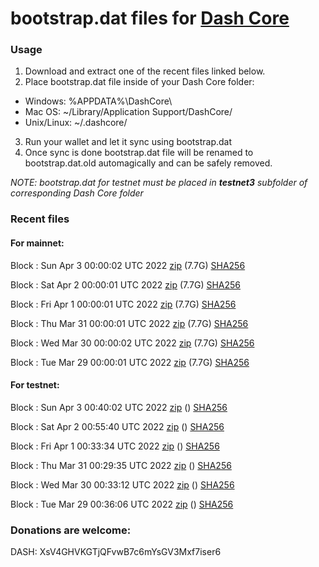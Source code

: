 # bootstrap.dat files for [Dash Core](https://github.com/dashpay/dash)

### Usage

1. Download and extract one of the recent files linked below.
2. Place bootstrap.dat file inside of your Dash Core folder:
 - Windows: %APPDATA%\DashCore\
 - Mac OS: ~/Library/Application Support/DashCore/
 - Unix/Linux: ~/.dashcore/
3. Run your wallet and let it sync using bootstrap.dat
4. Once sync is done bootstrap.dat file will be renamed to bootstrap.dat.old automagically and can be safely removed.

_NOTE: bootstrap.dat for testnet must be placed in **testnet3** subfolder of corresponding Dash Core folder_

### Recent files

#### For mainnet:

Block [](https://insight.dash.org/insight/block/): Sun Apr  3 00:00:02 UTC 2022 [zip](https://dash-bootstrap.ams3.digitaloceanspaces.com/mainnet/2022-04-03/bootstrap.dat.zip) (7.7G) [SHA256](https://dash-bootstrap.ams3.digitaloceanspaces.com/mainnet/2022-04-03/sha256.txt)

Block [](https://insight.dash.org/insight/block/): Sat Apr  2 00:00:01 UTC 2022 [zip](https://dash-bootstrap.ams3.digitaloceanspaces.com/mainnet/2022-04-02/bootstrap.dat.zip) (7.7G) [SHA256](https://dash-bootstrap.ams3.digitaloceanspaces.com/mainnet/2022-04-02/sha256.txt)

Block [](https://insight.dash.org/insight/block/): Fri Apr  1 00:00:01 UTC 2022 [zip](https://dash-bootstrap.ams3.digitaloceanspaces.com/mainnet/2022-04-01/bootstrap.dat.zip) (7.7G) [SHA256](https://dash-bootstrap.ams3.digitaloceanspaces.com/mainnet/2022-04-01/sha256.txt)

Block [](https://insight.dash.org/insight/block/): Thu Mar 31 00:00:01 UTC 2022 [zip](https://dash-bootstrap.ams3.digitaloceanspaces.com/mainnet/2022-03-31/bootstrap.dat.zip) (7.7G) [SHA256](https://dash-bootstrap.ams3.digitaloceanspaces.com/mainnet/2022-03-31/sha256.txt)

Block [](https://insight.dash.org/insight/block/): Wed Mar 30 00:00:02 UTC 2022 [zip](https://dash-bootstrap.ams3.digitaloceanspaces.com/mainnet/2022-03-30/bootstrap.dat.zip) (7.7G) [SHA256](https://dash-bootstrap.ams3.digitaloceanspaces.com/mainnet/2022-03-30/sha256.txt)

Block [](https://insight.dash.org/insight/block/): Tue Mar 29 00:00:01 UTC 2022 [zip](https://dash-bootstrap.ams3.digitaloceanspaces.com/mainnet/2022-03-29/bootstrap.dat.zip) (7.7G) [SHA256](https://dash-bootstrap.ams3.digitaloceanspaces.com/mainnet/2022-03-29/sha256.txt)


#### For testnet:

Block [](https://testnet-insight.dashevo.org/insight/block/): Sun Apr  3 00:40:02 UTC 2022 [zip](https://dash-bootstrap.ams3.digitaloceanspaces.com/testnet/2022-04-03/bootstrap.dat.zip) () [SHA256](https://dash-bootstrap.ams3.digitaloceanspaces.com/testnet/2022-04-03/sha256.txt)

Block [](https://testnet-insight.dashevo.org/insight/block/): Sat Apr  2 00:55:40 UTC 2022 [zip](https://dash-bootstrap.ams3.digitaloceanspaces.com/testnet/2022-04-02/bootstrap.dat.zip) () [SHA256](https://dash-bootstrap.ams3.digitaloceanspaces.com/testnet/2022-04-02/sha256.txt)

Block [](https://testnet-insight.dashevo.org/insight/block/): Fri Apr  1 00:33:34 UTC 2022 [zip](https://dash-bootstrap.ams3.digitaloceanspaces.com/testnet/2022-04-01/bootstrap.dat.zip) () [SHA256](https://dash-bootstrap.ams3.digitaloceanspaces.com/testnet/2022-04-01/sha256.txt)

Block [](https://testnet-insight.dashevo.org/insight/block/): Thu Mar 31 00:29:35 UTC 2022 [zip](https://dash-bootstrap.ams3.digitaloceanspaces.com/testnet/2022-03-31/bootstrap.dat.zip) () [SHA256](https://dash-bootstrap.ams3.digitaloceanspaces.com/testnet/2022-03-31/sha256.txt)

Block [](https://testnet-insight.dashevo.org/insight/block/): Wed Mar 30 00:33:12 UTC 2022 [zip](https://dash-bootstrap.ams3.digitaloceanspaces.com/testnet/2022-03-30/bootstrap.dat.zip) () [SHA256](https://dash-bootstrap.ams3.digitaloceanspaces.com/testnet/2022-03-30/sha256.txt)

Block [](https://testnet-insight.dashevo.org/insight/block/): Tue Mar 29 00:36:06 UTC 2022 [zip](https://dash-bootstrap.ams3.digitaloceanspaces.com/testnet/2022-03-29/bootstrap.dat.zip) () [SHA256](https://dash-bootstrap.ams3.digitaloceanspaces.com/testnet/2022-03-29/sha256.txt)


### Donations are welcome:

DASH: XsV4GHVKGTjQFvwB7c6mYsGV3Mxf7iser6
